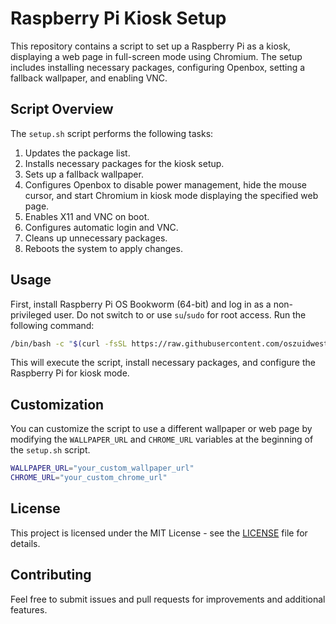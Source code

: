 # Raspberry Pi Kiosk Setup

This repository contains a script to set up a Raspberry Pi as a kiosk, displaying a web page in full-screen mode using Chromium. The setup includes installing necessary packages, configuring Openbox, setting a fallback wallpaper, and enabling VNC.

## Script Overview

The `setup.sh` script performs the following tasks:

1. Updates the package list.
2. Installs necessary packages for the kiosk setup.
3. Sets up a fallback wallpaper.
4. Configures Openbox to disable power management, hide the mouse cursor, and start Chromium in kiosk mode displaying the specified web page.
5. Enables X11 and VNC on boot.
6. Configures automatic login and VNC.
7. Cleans up unnecessary packages.
8. Reboots the system to apply changes.

## Usage

First, install Raspberry Pi OS Bookworm (64-bit) and log in as a non-privileged user. Do not switch to or use `su`/`sudo` for root access. Run the following command:

   ```bash
   /bin/bash -c "$(curl -fsSL https://raw.githubusercontent.com/oszuidwest/rpi-encoder/main/install.sh)".
   ```

   This will execute the script, install necessary packages, and configure the Raspberry Pi for kiosk mode.

## Customization

You can customize the script to use a different wallpaper or web page by modifying the `WALLPAPER_URL` and `CHROME_URL` variables at the beginning of the `setup.sh` script.

```bash
WALLPAPER_URL="your_custom_wallpaper_url"
CHROME_URL="your_custom_chrome_url"
```

## License

This project is licensed under the MIT License - see the [LICENSE](LICENSE) file for details.

## Contributing

Feel free to submit issues and pull requests for improvements and additional features.
